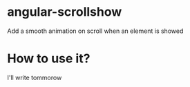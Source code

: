 # angular-scrollshow
Add a smooth animation on scroll when an element is showed

# How to use it?
I'll write tommorow
